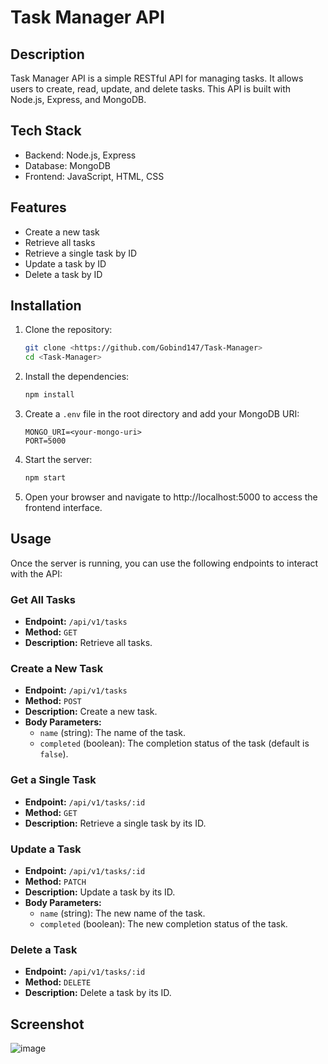 # Task Manager API

## Description

Task Manager API is a simple RESTful API for managing tasks. It allows users to create, read, update, and delete tasks. This API is built with Node.js, Express, and MongoDB.

## Tech Stack
- Backend: Node.js, Express
- Database: MongoDB
- Frontend: JavaScript, HTML, CSS

## Features

- Create a new task
- Retrieve all tasks
- Retrieve a single task by ID
- Update a task by ID
- Delete a task by ID

## Installation

1. Clone the repository:

    ```bash
    git clone <https://github.com/Gobind147/Task-Manager>
    cd <Task-Manager>
    ```

2. Install the dependencies:

    ```bash
    npm install
    ```

3. Create a `.env` file in the root directory and add your MongoDB URI:

    ```env
    MONGO_URI=<your-mongo-uri>
    PORT=5000
    ```

4. Start the server:

    ```bash
    npm start
    ```

5. Open your browser and navigate to http://localhost:5000 to access the frontend interface.

## Usage

Once the server is running, you can use the following endpoints to interact with the API:

### Get All Tasks

- **Endpoint:** `/api/v1/tasks`
- **Method:** `GET`
- **Description:** Retrieve all tasks.

### Create a New Task

- **Endpoint:** `/api/v1/tasks`
- **Method:** `POST`
- **Description:** Create a new task.
- **Body Parameters:**
  - `name` (string): The name of the task.
  - `completed` (boolean): The completion status of the task (default is `false`).

### Get a Single Task

- **Endpoint:** `/api/v1/tasks/:id`
- **Method:** `GET`
- **Description:** Retrieve a single task by its ID.

### Update a Task

- **Endpoint:** `/api/v1/tasks/:id`
- **Method:** `PATCH`
- **Description:** Update a task by its ID.
- **Body Parameters:**
  - `name` (string): The new name of the task.
  - `completed` (boolean): The new completion status of the task.

### Delete a Task

- **Endpoint:** `/api/v1/tasks/:id`
- **Method:** `DELETE`
- **Description:** Delete a task by its ID.




## Screenshot

![image](https://github.com/user-attachments/assets/f94b3cfa-b316-4ca9-90f1-8eddc3a58131)

